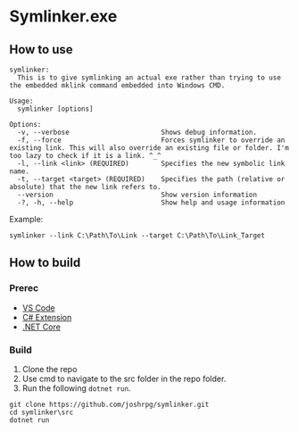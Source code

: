# Symlinker.exe

## How to use

```Batch
symlinker:
  This is to give symlinking an actual exe rather than trying to use the embedded mklink command embedded into Windows CMD.

Usage:
  symlinker [options]

Options:
  -v, --verbose                       Shows debug information.
  -f, --force                         Forces symlinker to override an existing link. This will also override an existing file or folder. I'm too lazy to check if it is a link. ^_^
  -l, --link <link> (REQUIRED)        Specifies the new symbolic link name.
  -t, --target <target> (REQUIRED)    Specifies the path (relative or absolute) that the new link refers to.
  --version                           Show version information
  -?, -h, --help                      Show help and usage information
```

Example:

`symlinker --link C:\Path\To\Link --target C:\Path\To\Link_Target`

## How to build

### Prerec

* [VS Code](https://code.visualstudio.com/Download)
* [C# Extension](https://marketplace.visualstudio.com/items?itemName=ms-dotnettools.csharp)
* [.NET Core](https://dotnet.microsoft.com/download)

### Build

1. Clone the repo
2. Use cmd to navigate to the src folder in the repo folder.
3. Run the following `dotnet run`.

```Batch
git clone https://github.com/joshrpg/symlinker.git
cd symlinker\src
dotnet run
```
